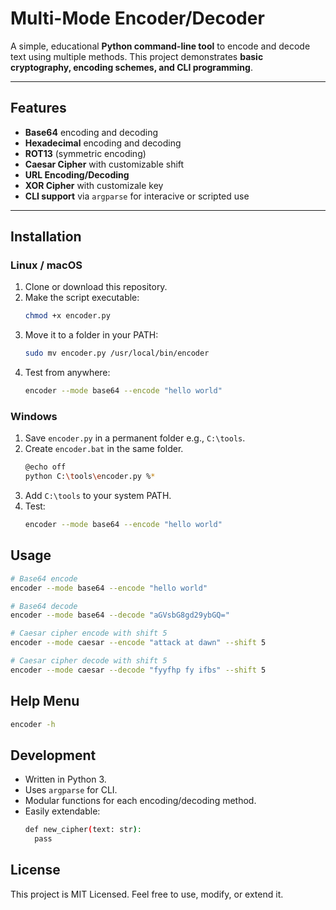 # Multi-Mode Encoder/Decoder

A simple, educational **Python command-line tool** to encode and decode text using multiple methods. This project demonstrates **basic cryptography, encoding schemes, and CLI programming**.

---

## Features

- **Base64** encoding and decoding
- **Hexadecimal** encoding and decoding
- **ROT13** (symmetric encoding)
- **Caesar Cipher** with customizable shift
- **URL Encoding/Decoding**
- **XOR Cipher** with customizale key
- **CLI support** via `argparse` for interacive or scripted use

---

## Installation

### Linux / macOS

1. Clone or download this repository.
2. Make the script executable:
   ```bash
   chmod +x encoder.py
3. Move it to a folder in your PATH:
   ```bash
   sudo mv encoder.py /usr/local/bin/encoder
4. Test from anywhere:
   ```bash
   encoder --mode base64 --encode "hello world"

### Windows

1. Save `encoder.py` in a permanent folder e.g., `C:\tools`.
2. Create `encoder.bat` in the same folder.
   ```bash
   @echo off
   python C:\tools\encoder.py %*
3. Add `C:\tools` to your system PATH.
4. Test:
   ```bash
   encoder --mode base64 --encode "hello world"

## Usage

```bash
# Base64 encode
encoder --mode base64 --encode "hello world"

# Base64 decode
encoder --mode base64 --decode "aGVsbG8gd29ybGQ="

# Caesar cipher encode with shift 5
encoder --mode caesar --encode "attack at dawn" --shift 5

# Caesar cipher decode with shift 5
encoder --mode caesar --decode "fyyfhp fy ifbs" --shift 5
```

## Help Menu
```bash
encoder -h
```

## Development

- Written in Python 3.
- Uses `argparse` for CLI.
- Modular functions for each encoding/decoding method.
- Easily extendable:
  ```bash
  def new_cipher(text: str):
    pass

## License

This project is MIT Licensed. Feel free to use, modify, or extend it.
